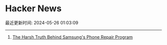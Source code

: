 # Hacker News

最近更新时间: 2024-05-26 01:03:09

--- 
1. [The Harsh Truth Behind Samsung's Phone Repair Program](https://gizmodo.com/harsh-truth-samsung-phone-repair-program-ifixit-1851500413) 
